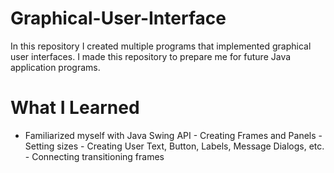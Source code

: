 # Graphical-User-Interface
In this repository I created multiple programs that implemented graphical user interfaces. I made this repository to prepare me for future Java application programs.
# What I Learned
- Familiarized myself with Java Swing API
      - Creating Frames and Panels
      - Setting sizes 
      - Creating User Text, Button, Labels, Message Dialogs, etc.
      - Connecting transitioning frames
      
